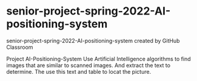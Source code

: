 # senior-project-spring-2022-AI-positioning-system
senior-project-spring-2022-AI-positioning-system created by GitHub Classroom

Project AI-Positioning-System
Use Artificial Intelligence algorithms to find images that are similar to scanned images. And extract the text to determine. The use this text and table to locat the picture.
